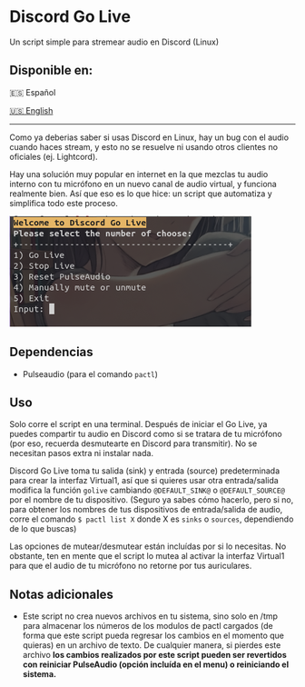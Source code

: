 # Discord Go Live
Un script simple para stremear audio en Discord (Linux)

## Disponible en:
🇪🇸 Español

[🇺🇸 English](README)

___
Como ya deberias saber si usas Discord en Linux, hay un bug con el audio cuando haces stream, y esto no se resuelve ni usando otros clientes no oficiales (ej. Lightcord).

Hay una solución muy popular en internet en la que mezclas tu audio interno con tu micrófono en un nuevo canal de audio virtual, y funciona realmente bien. Así que eso es lo que hice: un script que automatiza y simplifica todo este proceso.

![Main menu preview](Screenshot_preview.png "Y así es como se ve")

## Dependencias
* Pulseaudio (para el comando `pactl`)


## Uso
Solo corre el script en una terminal. Después de iniciar el Go Live, ya puedes compartir tu audio en Discord como si se tratara de tu micrófono (por eso, recuerda desmutearte en Discord para transmitir). No se necesitan pasos extra ni instalar nada.

Discord Go Live toma tu salida (sink) y entrada (source) predeterminada para crear la interfaz Virtual1, así que si quieres usar otra entrada/salida modifica la función `golive` cambiando `@DEFAULT_SINK@` o `@DEFAULT_SOURCE@` por el nombre de tu dispositivo.
(Seguro ya sabes cómo hacerlo, pero si no, para obtener los nombres de tus dispositivos de entrada/salida de audio, corre el comando `$ pactl list X` donde X es `sinks` o `sources`, dependiendo de lo que buscas)

Las opciones de mutear/desmutear están incluídas por si lo necesitas. No obstante, ten en mente que el script lo mutea al activar la interfaz Virtual1 para que el audio de tu micrófono no retorne por tus auriculares.


## Notas adicionales
* Este script no crea nuevos archivos en tu sistema, sino solo en /tmp para almacenar los números de los modulos de pactl cargados (de forma que este script pueda regresar los cambios en el momento que quieras) en un archivo de texto. De cualquier manera, si pierdes este archivo **los cambios realizados por este script pueden ser revertidos con reiniciar PulseAudio (opción incluída en el menu) o reiniciando el sistema.**
